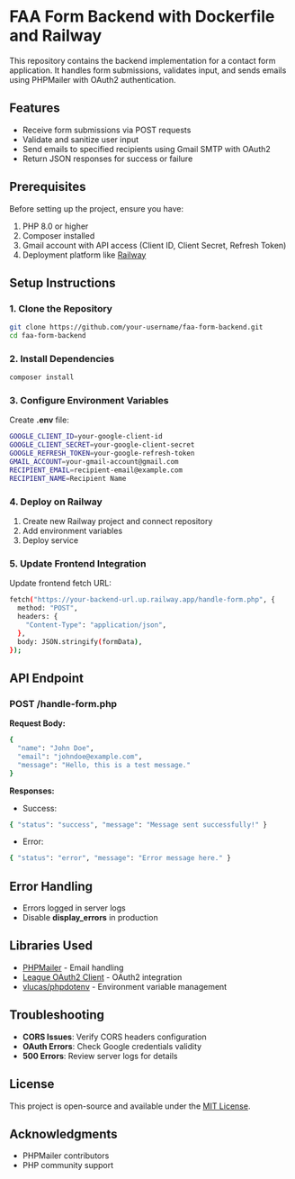 # FAA Form Backend with Dockerfile and Railway

This repository contains the backend implementation for a contact form application. It handles form submissions, validates input, and sends emails using PHPMailer with OAuth2 authentication.

## Features

- Receive form submissions via POST requests
- Validate and sanitize user input
- Send emails to specified recipients using Gmail SMTP with OAuth2
- Return JSON responses for success or failure

## Prerequisites

Before setting up the project, ensure you have:

1. PHP 8.0 or higher
2. Composer installed
3. Gmail account with API access (Client ID, Client Secret, Refresh Token)
4. Deployment platform like [Railway](https://railway.app/)

## Setup Instructions

### 1. Clone the Repository

```bash
git clone https://github.com/your-username/faa-form-backend.git
cd faa-form-backend
```

### 2. Install Dependencies

```bash
composer install
```

### 3. Configure Environment Variables

Create **.env** file:

```bash
GOOGLE_CLIENT_ID=your-google-client-id
GOOGLE_CLIENT_SECRET=your-google-client-secret
GOOGLE_REFRESH_TOKEN=your-google-refresh-token
GMAIL_ACCOUNT=your-gmail-account@gmail.com
RECIPIENT_EMAIL=recipient-email@example.com
RECIPIENT_NAME=Recipient Name
```

### 4. Deploy on Railway

1. Create new Railway project and connect repository
2. Add environment variables
3. Deploy service

### 5. Update Frontend Integration

Update frontend fetch URL:

```bash
fetch("https://your-backend-url.up.railway.app/handle-form.php", {
  method: "POST",
  headers: {
    "Content-Type": "application/json",
  },
  body: JSON.stringify(formData),
});
```

## API Endpoint

### POST **/handle-form.php**

**Request Body:**

```bash
{
  "name": "John Doe",
  "email": "johndoe@example.com",
  "message": "Hello, this is a test message."
}
```

**Responses:**

- Success:

```bash
{ "status": "success", "message": "Message sent successfully!" }
```

- Error:

```bash
{ "status": "error", "message": "Error message here." }
```

## Error Handling

- Errors logged in server logs
- Disable **display_errors** in production

## Libraries Used

- [PHPMailer](https://github.com/PHPMailer/PHPMailer) - Email handling
- [League OAuth2 Client](https://github.com/thephpleague/oauth2-client) - OAuth2 integration
- [vlucas/phpdotenv](https://github.com/vlucas/phpdotenv) - Environment variable management

## Troubleshooting

- **CORS Issues**: Verify CORS headers configuration
- **OAuth Errors**: Check Google credentials validity
- **500 Errors**: Review server logs for details

## License

This project is open-source and available under the [MIT License](https://opensource.org/licenses/MIT).

## Acknowledgments

- PHPMailer contributors
- PHP community support
